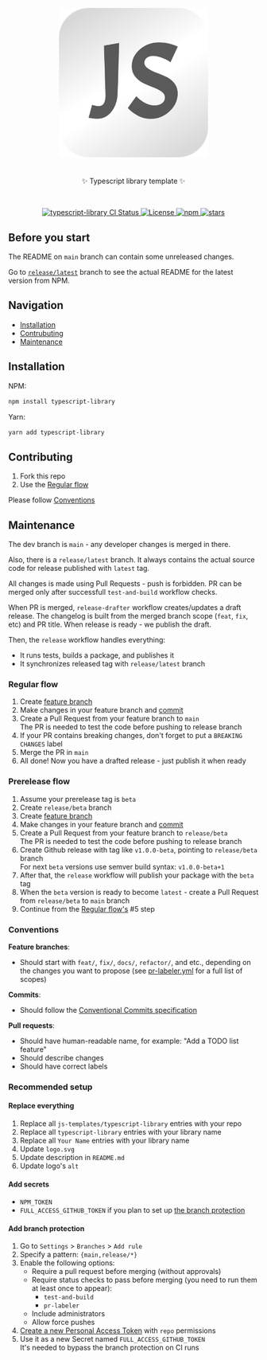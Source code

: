 <p align="center">
  <img src="logo.svg" width="300" align="center" alt="Typescript Library Logo" style="max-width: 100%;" />
  <h1></h1>
  <p align="center">
    ✨ Typescript library template ✨
  </p>
</p>
<br/>
<p align="center">
  <a href="https://github.com/js-templates/typescript-library/actions?query=branch%3Amain">
    <img src="https://github.com/js-templates/typescript-library/actions/workflows/test-and-build.yml/badge.svg?event=push&branch=main" alt="typescript-library CI Status" />
  </a>
  <a href="https://opensource.org/licenses/MIT" rel="nofollow">
    <img src="https://img.shields.io/github/license/js-templates/typescript-library" alt="License">
  </a>
  <a href="https://www.npmjs.com/package/typescript-library" rel="nofollow">
    <img src="https://img.shields.io/npm/dw/typescript-library.svg" alt="npm">
  </a>
  <a href="https://www.npmjs.com/package/typescript-library" rel="nofollow">
    <img src="https://img.shields.io/github/stars/js-templates/typescript-library" alt="stars">
  </a>
</p>

## Before you start

The README on `main` branch can contain some unreleased changes.

Go to [`release/latest`](https://github.com/js-templates/typescript-library/tree/release/latest) branch to see the actual README for the latest version from NPM.

## Navigation

- [Installation](#installation)
- [Contrubuting](#contributing)
- [Maintenance](#maintenance)

## Installation

NPM:

```sh
npm install typescript-library
```

Yarn:

```sh
yarn add typescript-library
```

## Contributing

1. Fork this repo
2. Use the [Regular flow](#regular-flow)

Please follow [Conventions](#conventions)

## Maintenance

The dev branch is `main` - any developer changes is merged in there.

Also, there is a `release/latest` branch. It always contains the actual source code for release published with `latest` tag.

All changes is made using Pull Requests - push is forbidden. PR can be merged only after successfull `test-and-build` workflow checks.

When PR is merged, `release-drafter` workflow creates/updates a draft release. The changelog is built from the merged branch scope (`feat`, `fix`, etc) and PR title. When release is ready - we publish the draft.

Then, the `release` workflow handles everything:

- It runs tests, builds a package, and publishes it
- It synchronizes released tag with `release/latest` branch

### Regular flow

1. Create [feature branch](#conventions)
2. Make changes in your feature branch and [commit](#conventions)
3. Create a Pull Request from your feature branch to `main`  
   The PR is needed to test the code before pushing to release branch
4. If your PR contains breaking changes, don't forget to put a `BREAKING CHANGES` label
5. Merge the PR in `main`
6. All done! Now you have a drafted release - just publish it when ready

### Prerelease flow

1. Assume your prerelease tag is `beta`
2. Create `release/beta` branch
3. Create [feature branch](#conventions)
4. Make changes in your feature branch and [commit](#conventions)
5. Create a Pull Request from your feature branch to `release/beta`  
   The PR is needed to test the code before pushing to release branch
6. Create Github release with tag like `v1.0.0-beta`, pointing to `release/beta` branch  
   For next `beta` versions use semver build syntax: `v1.0.0-beta+1`  
7. After that, the `release` workflow will publish your package with the `beta` tag
8. When the `beta` version is ready to become `latest` - create a Pull Request from `release/beta` to `main` branch
9. Continue from the [Regular flow's](#regular-flow) #5 step

### Conventions

**Feature branches**:
- Should start with `feat/`, `fix/`, `docs/`, `refactor/`, and etc., depending on the changes you want to propose (see [pr-labeler.yml](./.github/pr-labeler.yml) for a full list of scopes)

**Commits**:
- Should follow the [Conventional Commits specification](https://www.conventionalcommits.org)

**Pull requests**:
- Should have human-readable name, for example: "Add a TODO list feature"
- Should describe changes
- Should have correct labels

### Recommended setup

#### Replace everything

1. Replace all `js-templates/typescript-library` entries with your repo
2. Replace all `typescript-library` entries with your library name
3. Replace all `Your Name` entries with your library name
4. Update `logo.svg`
5. Update description in `README.md`
6. Update logo's `alt`

#### Add secrets

- `NPM_TOKEN`
- `FULL_ACCESS_GITHUB_TOKEN` if you plan to set up [the branch protection](#add-branch-protection)

#### Add branch protection

1. Go to `Settings` > `Branches` > `Add rule`
2. Specify a pattern: `{main,release/*}`
3. Enable the following options:
   - Require a pull request before merging (without approvals)
   - Require status checks to pass before merging (you need to run them at least once to appear):
     - `test-and-build`
     - `pr-labeler`
   - Include administrators
   - Allow force pushes
4. [Create a new Personal Access Token](https://github.com/settings/tokens/new) with `repo` permissions
5. Use it as a new Secret named `FULL_ACCESS_GITHUB_TOKEN`  
   It's needed to bypass the branch protection on CI runs

